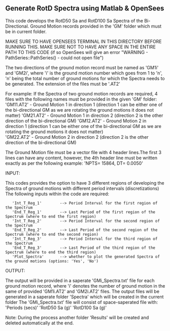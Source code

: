 ## Generate RotD Spectra using Matlab & OpenSees

This code develops the RotD50 Sa and RotD100 Sa Spectra of the Bi-Directional. Ground Motion records provided in the 'GM' folder which must be in current folder. 

MAKE SURE TO HAVE OPENSEES TERMINAL IN THIS DIRECTORY BEFORE RUNNING THIS. MAKE SURE NOT TO HAVE ANY SPACE IN THE ENTIRE PATH TO THIS CODE (if so OpenSees will give an error "WARNING - PathSeries::PathSeries() - could not open file")

The two directions of the ground motion record must be named as 'GM1i' and 'GM2i', where 'i' is the ground motion number which goes from 1 to 'n', 'n' being the total number of ground motions for which the Spectra needs to be generated. The extension of the files must be '.AT2'

For example: If the Spectra of two ground motion records are required, 4 files with the following names must be provided in the given 'GM' folder:
      'GM11.AT2' - Ground Motion 1 in direction 1 (direction 1 can be either one of the bi-directional GM as we are rotating the ground motions it does not matter) 
      'GM21.AT2' - Ground Motion 1 in direction 2 (direction 2 is the other direction of the bi-directional GM)
      'GM12.AT2' - Ground Motion 2 in direction 1 (direction 1 can be either one of the bi-directional GM as we are rotating the ground motions it does not matter)  
      'GM22.AT2' - Ground Motion 2 in direction 2 (direction 2 is the other direction of the bi-directional GM)
 

The Ground Motion file must be a vector file with 4 header lines.The first 3 lines can have any content, however, the 4th header line must be written exactly as per the following example: 
      'NPTS=  15864, DT= 0.0050'


INPUT:

This codes provides the option to have 3 different regions of developing the Spectra of ground motions with different period intervals (discretizations)
The following inputs within the code are required:
 
       'Int_T_Reg_1'        --> Period Interval for the first region of the Spectrum 
       'End_T_Reg_1'        --> Last Period of the first region of the Spectrum (where to end the first region)
       'Int_T_Reg_2'        --> Period Interval for the second region of the Spectrum 
       'End_T_Reg_2'        --> Last Period of the second region of the Spectrum (where to end the second region)
       'Int_T_Reg_3'        --> Period Interval for the third region of the Spectrum 
       'End_T_Reg_3'        --> Last Period of the third region of the Spectrum (where to end the third region)
       'Plot_Spectra'       --> whether to plot the generated Spectra of the ground motions (options: 'Yes', 'No')    
 
 
OUTPUT:

The output will be provided in a saperate 'GMi_Spectra.txt' file for each ground motion record, where 'i' denotes the number of ground motion in the same of provided 'GM1i.AT2' and 'GM2i.AT2' files. The output files will be generated in a saperate folder 'Spectra' which will be created in the current folder
The 'GMi_Spectra.txt' file will consist of space-saperated file with:
        'Periods (secs)' 'RotD50 Sa (g)' 'RotD100 Sa (g)' 
        

Note: During the process another folder 'Results' will be created and deleted automatically at the end.
